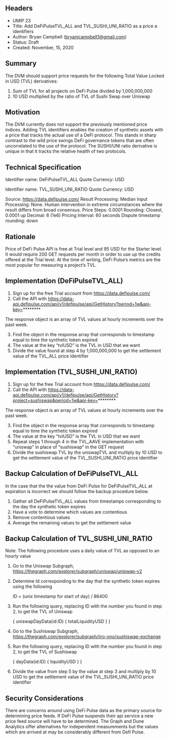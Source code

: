 ## Headers
 - UMIP 23
 - Title: Add DeFiPulseTVL_ALL and TVL_SUSHI_UNI_RATIO as a price a identifiers
 - Author:  Bryan Campbell (bryanjcampbell1@gmail.com)
 - Status: Draft
 - Created: November, 15, 2020


## Summary
The DVM should support price requests for the following Total Value Locked in USD (TVL) derivatives:

1) Sum of TVL for all projects on DeFi Pulse divided by 1,000,000,000
2) 10 USD multiplied by the ratio of TVL of Sushi Swap over Uniswap



## Motivation

The DVM currently does not support the previously mentioned price indices.
Adding TVL identifiers enables the creation of synthetic assets with a price that tracks the actual use of a DeFi protocol.  This stands in sharp contrast to the wild price swings DeFi governance tokens that are often uncorrelated to the use of the protocol.  The SUSHI/UNI ratio derivative is unique in that it tracks the relative health of two protocols.  


## Technical Specification

Identifier name: DeFiPulseTVL_ALL
Quote Currency: USD

Identifier name: TVL_SUSHI_UNI_RATIO
Quote Currency: USD

Source: https://data.defipulse.com/
Result Processing: Median
Input Processing: None. Human intervention in extreme circumstances where the result differs from broad consensus.
Price Steps: 0.0001 
Rounding: Closest, 0.0001 up
Decimal: 6 (1e6)
Pricing Interval: 60 seconds
Dispute timestamp rounding: down 


## Rationale

Price of DeFi Pulse API is free at Trial level and 95 USD for the Starter level.
It would require 200 GET requests per month in order to use up the credits offered at the Trial level.
At the time of writing, DeFi Pulse’s metrics are the most popular for measuring a project’s TVL. 

## Implementation (DeFiPulseTVL_ALL)

1) Sign up for the free Trial account from https://data.defipulse.com/
2) Call the API with https://data-api.defipulse.com/api/v1/defipulse/api/GetHistory?period=1w&api-key=********

The response object is an array of TVL values at hourly increments over the past week.

3) Find the object in the response array that corresponds to timestamp equal to time the synthetic token expired
4) The value at the key “tvlUSD” is the TVL in USD that we want
5) Divide the value found at step 4 by 1,000,000,000 to get the settlement value of the TVL_ALL price identifier


## Implementation (TVL_SUSHI_UNI_RATIO)
1) Sign up for the free Trial account from https://data.defipulse.com/
2) Call the API with https://data-api.defipulse.com/api/v1/defipulse/api/GetHistory?project=sushiswap&period=1w&api-key=********

The response object is an array of TVL values at hourly increments over the past week.

3) Find the object in the response array that corresponds to timestamp equal to time the synthetic token expired
4) The value at the key “tvlUSD” is the TVL in USD that we want
5) Repeat steps 1 through 4 in the TVL_AAVE implementation with “uniswap” in place of “sushiswap” in the GET request
 6) Divide the sushiswap TVL by the uniswapTVL and multiply by 10 USD to get the settlement value of the TVL_SUSHI_UNI_RATIO price identifier
 

## Backup Calculation of DeFiPulseTVL_ALL 

In the case that the the value from DeFi Pulse for DeFiPulseTVL_ALL at expiration is incorrect we should follow the backup procedure below.

1) Gather all DeFiPulseTVL_ALL values from timestamps corresponding to the day the synthetic token expires
2) Have a vote to determine which values are contentious 
3) Remove contentious values 
4) Average the remaining values to get the settlement value 

## Backup Calculation of TVL_SUSHI_UNI_RATIO

Note: The following procedure uses a daily value of TVL as opposed to an hourly value

1) Go to the Uniswap Subgraph, https://thegraph.com/explorer/subgraph/uniswap/uniswap-v2
2)  Determine Id corresponding to the day that the synthetic token expires using the following
    
    ID = (unix timestamp for start of day) / 86400 
    
3) Run the following query, replacing ID with the number you found in step 2, to get the TVL of Uniswap

    {
        uniswapDayData(id:ID) 
        {
            totalLiquidityUSD
        }
    }
    
4) Go to the Sushiswap Subgraph, https://thegraph.com/explorer/subgraph/jiro-ono/sushiswap-exchange
5) Run the following query, replacing ID with the number you found in step 2, to get the TVL of Sushiswap
    
    {
        dayData(id:ID) 
        {
            liquidityUSD
        }
    }

6) Divide the value from step 5 by the value at step 3 and multiply by 10 USD to get the settlement value of the TVL_SUSHI_UNI_RATIO price identifier



## Security Considerations

There are concerns around using DeFi Pulse data as the primary source for determining price feeds.  If DeFi Pulse suspends their api service a new price feed source will have to be determined.  The Graph and Dune Analytics offer alternatives for independent measurements but the values which are arrived at may be considerably different from Defi Pulse. 


